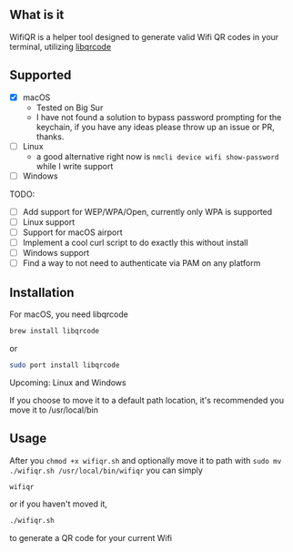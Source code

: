 ## What is it
WifiQR is a helper tool designed to generate valid Wifi QR codes in your terminal, utilizing [libqrcode](https://github.com/ChuckM/libqrcode)

## Supported
- [x] macOS
  - Tested on Big Sur
  - I have not found a solution to bypass password prompting for the keychain, if you have any ideas please throw up an issue or PR, thanks.
- [ ] Linux
  - a good alternative right now is `nmcli device wifi show-password` while I write support
- [ ] Windows

TODO:
- [ ] Add support for WEP/WPA/Open, currently only WPA is supported
- [ ] Linux support
- [ ] Support for macOS airport
- [ ] Implement a cool curl script to do exactly this without install
- [ ] Windows support
- [ ] Find a way to not need to authenticate via PAM on any platform

## Installation

For macOS, you need libqrcode
```sh
brew install libqrcode
``` 
or
```sh
sudo port install libqrcode
```

Upcoming: Linux and Windows

If you choose to move it to a default path location, it's recommended you move it to /usr/local/bin

## Usage

After you `chmod +x wifiqr.sh` and optionally move it to path with `sudo mv ./wifiqr.sh /usr/local/bin/wifiqr` you can simply

```sh
wifiqr
```

or if you haven't moved it,
```sh
./wifiqr.sh
```

to generate a QR code for your current Wifi

